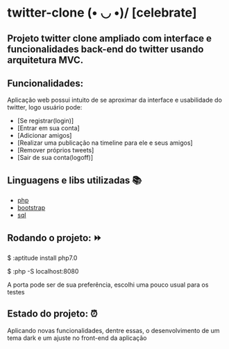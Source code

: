 # twitter-clone \(• ◡ •)/ [celebrate]
## Projeto twitter clone ampliado com interface e funcionalidades back-end do twitter usando arquitetura MVC.

## Funcionalidades:
Aplicação web possui intuito de se aproximar da interface e usabilidade do twitter, logo usuário pode:
- [Se registrar(login)]
- [Entrar em sua conta]
- [Adicionar amigos]
- [Realizar uma publicação na timeline para ele e seus amigos]
- [Remover próprios tweets]
- [Sair de sua conta(logoff)]


## Linguagens e libs utilizadas :books:
- [php](https://www.php.net/)
- [bootstrap](https://getbootstrap.com/)
- [sql](https://dev.mysql.com/doc/)

## Rodando o projeto: :fast_forward:

$ :aptitude install php7.0

$ :php -S localhost:8080

A porta pode ser de sua preferência, escolhi uma pouco usual para os testes

## Estado do projeto: :alarm_clock:

Aplicando novas funcionalidades, dentre essas, o desenvolvimento de um tema dark e um ajuste no front-end da aplicação

